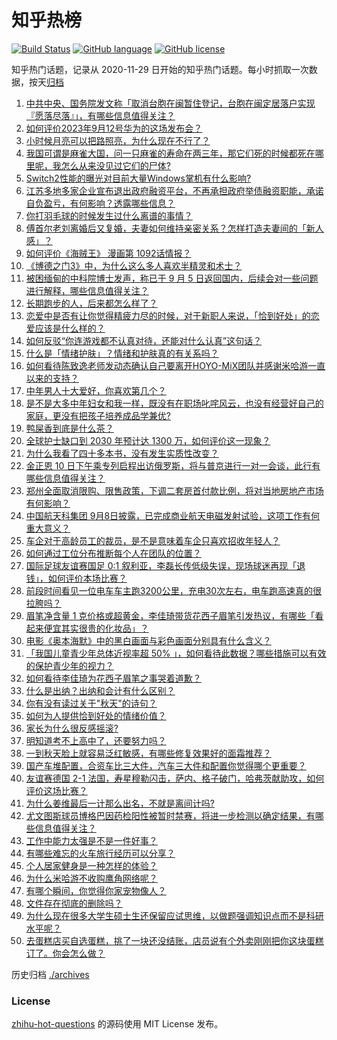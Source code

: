 # 知乎热榜
[![Build Status](https://github.com/ToWeLong/zhihu-hot-questions/workflows/CI/badge.svg)](https://github.com/ToWeLong/zhihu-hot-questions/actions)
[![GitHub language](https://img.shields.io/badge/language-golang-orange.svg)](https://golang.org/)
[![GitHub license](https://img.shields.io/github/license/ToWeLong/zhihu-hot-questions)](https://github.com/ToWeLong/zhihu-hot-questions/blob/main/LICENSE)

知乎热门话题，记录从 2020-11-29 日开始的知乎热门话题。每小时抓取一次数据，按天[归档](./archives)

<!-- BEGIN -->

1. [中共中央、国务院发文称「取消台胞在闽暂住登记，台胞在闽定居落户实现『愿落尽落』」，有哪些信息值得关注？](https://www.zhihu.com/question/621690916)
1. [如何评价2023年9月12号华为的这场发布会？](https://www.zhihu.com/question/621666836)
1. [小时候月亮可以把路照亮，为什么现在不行了？](https://www.zhihu.com/question/615203708)
1. [我国可谓是麻雀大国，问一只麻雀的寿命在两三年，那它们死的时候都死在哪里呢，我怎么从来没见过它们的尸体?](https://www.zhihu.com/question/40031505)
1. [Switch2性能的曝光对目前大量Windows掌机有什么影响?](https://www.zhihu.com/question/621327755)
1. [江苏多地多家企业宣布退出政府融资平台，不再承担政府举债融资职能，承诺自负盈亏，有何影响？透露哪些信息？](https://www.zhihu.com/question/621704641)
1. [你打羽毛球的时候发生过什么离谱的事情？](https://www.zhihu.com/question/499440466)
1. [傅首尔老刘离婚后又复婚，夫妻如何维持亲密关系？怎样打造夫妻间的「新人感」？](https://www.zhihu.com/question/621697974)
1. [如何评价《海贼王》 漫画第 1092话情报？](https://www.zhihu.com/question/621766079)
1. [《博德之门3》中，为什么这么多人喜欢半精灵和术士？](https://www.zhihu.com/question/621309434)
1. [被困缅甸的中科院博士发声，称已于 9 月 5 日返回国内，后续会对一些问题进行解释，哪些信息值得关注？](https://www.zhihu.com/question/621617850)
1. [长期跑步的人，后来都怎么样了？](https://www.zhihu.com/question/271697398)
1. [恋爱中是否有让你觉得精疲力尽的时候，对于新职人来说，「恰到好处」的恋爱应该是什么样的？](https://www.zhihu.com/question/621614864)
1. [如何反驳“你连游戏都不认真对待，还能对什么认真”这句话？](https://www.zhihu.com/question/621538161)
1. [什么是「情绪护肤」？情绪和护肤真的有关系吗？](https://www.zhihu.com/question/621483258)
1. [如何看待陈致逸老师发动态确认自己要离开HOYO-MiX团队并感谢米哈游一直以来的支持？](https://www.zhihu.com/question/621728574)
1. [中年男人十大爱好，你喜欢第几个？](https://www.zhihu.com/question/616695515)
1. [是不是大多中年妇女和我一样，既没有在职场叱咤风云，也没有经营好自己的家庭，更没有把孩子培养成品学兼优?](https://www.zhihu.com/question/620784519)
1. [鸭屎香到底是什么茶？](https://www.zhihu.com/question/490757990)
1. [全球护士缺口到 2030 年预计达 1300 万，如何评价这一现象？](https://www.zhihu.com/question/620587865)
1. [为什么我看了四十多本书，没有发生实质性改变？](https://www.zhihu.com/question/621490937)
1. [金正恩 10 日下午乘专列启程出访俄罗斯，将与普京进行一对一会谈，此行有哪些信息值得关注？](https://www.zhihu.com/question/621528026)
1. [郑州全面取消限购、限售政策，下调二套房首付款比例，将对当地房地产市场有何影响？](https://www.zhihu.com/question/621737323)
1. [中国航天科集团 9月8日披露，已完成商业航天电磁发射试验，这项工作有何重大意义？](https://www.zhihu.com/question/621616063)
1. [车企对于高龄员工的裁员，是不是意味着车企只喜欢招收年轻人？](https://www.zhihu.com/question/619481358)
1. [如何通过工位分布推断每个人在团队的位置？](https://www.zhihu.com/question/621501858)
1. [国际足球友谊赛国足 0:1 叙利亚，李磊长传低级失误，现场球迷再现「退钱」，如何评价本场比赛？](https://www.zhihu.com/question/621703596)
1. [前段时间看见一位电车车主跑3200公里，充电30次左右，电车跑高速真的很拉胯吗？](https://www.zhihu.com/question/615720289)
1. [眉笔净含量 1 克价格或超黄金，李佳琦带货花西子眉笔引发热议，有哪些「看起来便宜其实很贵的化妆品」？](https://www.zhihu.com/question/621490968)
1. [电影《奥本海默》中的黑白画面与彩色画面分别具有什么含义？](https://www.zhihu.com/question/620928849)
1. [「我国儿童青少年总体近视率超 50% 」，如何看待此数据？哪些措施可以有效的保护青少年的视力？](https://www.zhihu.com/question/621618839)
1. [如何看待李佳琦为花西子眉笔之事哭着道歉？](https://www.zhihu.com/question/621553216)
1. [什么是出纳？出纳和会计有什么区别？](https://www.zhihu.com/question/20030390)
1. [你有没有读过关于"秋天"的诗句？](https://www.zhihu.com/question/621713901)
1. [如何为人提供恰到好处的情绪价值？](https://www.zhihu.com/question/577187416)
1. [家长为什么很反感摇滚?](https://www.zhihu.com/question/605440300)
1. [明知道考不上高中了，还要努力吗？](https://www.zhihu.com/question/620796401)
1. [一到秋天脸上就容易泛红敏感，有哪些修复效果好的面霜推荐？](https://www.zhihu.com/question/618787644)
1. [国产车堆配置，合资车比三大件，汽车三大件和配置你觉得哪个更重要？](https://www.zhihu.com/question/574194660)
1. [友谊赛德国 2-1 法国，寿星穆勒闪击，萨内、格子破门，哈弗茨献助攻，如何评价这场比赛？](https://www.zhihu.com/question/621791332)
1. [为什么姜维最后一计那么出名，不就是离间计吗?](https://www.zhihu.com/question/621217527)
1. [尤文图斯球员博格巴因药检阳性被暂时禁赛，将进一步检测以确定结果，有哪些信息值得关注？](https://www.zhihu.com/question/621619648)
1. [工作中能力太强是不是一件好事？](https://www.zhihu.com/question/620710969)
1. [有哪些难忘的火车旅行经历可以分享？](https://www.zhihu.com/question/619450437)
1. [个人居家健身是一种怎样的体验？](https://www.zhihu.com/question/617373513)
1. [为什么米哈游不收购鹰角网络呢？](https://www.zhihu.com/question/621617988)
1. [有哪个瞬间，你觉得你家宠物像人？](https://www.zhihu.com/question/299711639)
1. [文件存在彻底的删除吗？](https://www.zhihu.com/question/619662369)
1. [为什么现在很多大学生硕士生还保留应试思维，以做题强调知识点而不是科研水平呢？](https://www.zhihu.com/question/537731762)
1. [去蛋糕店买自选蛋糕，挑了一块还没结账，店员说有个外卖刚刚把你这块蛋糕订了。你会怎么做？](https://www.zhihu.com/question/621387374)

<!-- END -->

历史归档 [./archives](./archives)


### License
[zhihu-hot-questions](https://github.com/towelong/zhihu-hot-questions) 的源码使用 MIT License 发布。